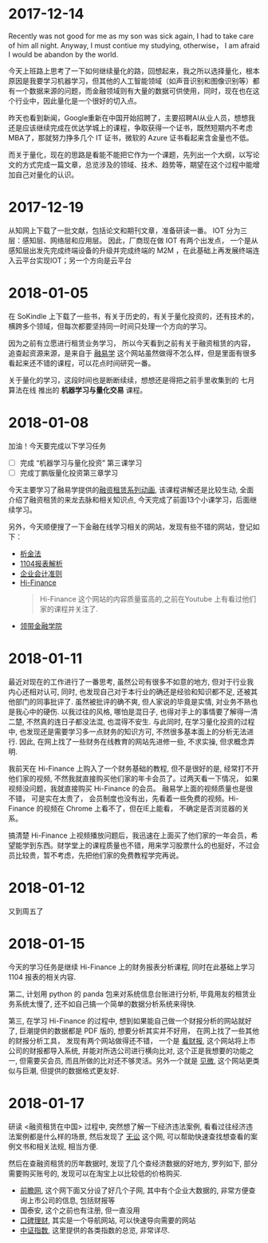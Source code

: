# 2017-12-14
Recently was not good for me as my son was sick again, I had to take care of him all night.
Anyway, I must contiue my studying, otherwise， I am afraid I would be abandon by the world.

今天上班路上思考了一下如何继续量化的路，回想起来，我之所以选择量化，根本原因是我要学习机器学习，但其他的人工智能领域（如声音识别和图像识别等）都有一个数据来源的问题，而金融领域则有大量的数据可供使用，同时，现在也在这个行业中，因此量化是一个很好的切入点。

昨天也看到新闻，Google重新在中国开始招聘了，主要招聘AI从业人员，想想我还是应该继续完成在优达学城上的课程，争取获得一个证书，既然短期内不考虑MBA了，那就努力挣多几个 IT 证书，微软的 Azure 证书看起来含金量也不低。

而关于量化，现在的思路是看能不能把它作为一个课题，先列出一个大纲，以写论文的方式完成一篇文章，总览涉及的领域、技术、趋势等，期望在这个过程中能增加自己对量化的认识。
  
# 2017-12-19
从知网上下载了一批文献，包括论文和期刊文章，准备研读一番。
IOT 分为三层：感知层、网络层和应用层。 因此，厂商现在做 IOT 有两个出发点， 一个是从感知层出发先完成终端设备的升级并完成终端的 M2M ，在此基础上再发展终端连入云平台实现IOT；另一个方向是云平台
  
  
# 2018-01-05
在 SoKindle 上下载了一些书，有关于历史的，有关于量化投资的，还有技术的，横跨多个领域，但每次都要坚持同一时间只处理一个方向的学习。

因为之前有立愿进行租赁业务学习， 所以今天看到之前有关于融资租赁的内容， 追查起资源来源，是来自于 [融易学](http://www.ryx365.com/default.html) 这个网站虽然做得不怎么样，但是里面有很多看起来还不错的课程，可以花点时间研究一番。

关于量化的学习，这段时间也是断断续续，想想还是得把之前手里收集到的 七月算法在线 推出的 **机器学习与量化交易** 课程。

# 2018-01-08
加油！今天要完成以下学习任务

- [ ] 完成 “机器学习与量化投资” 第三课学习
- [ ] 完成丁鹏版量化投资第三章学习

今天主要学习了融易学提供的[融资租赁系列动画](http://www.ryx365.com/online_2300.html), 该课程讲解还是比较生动, 全面介绍了融资租赁的来龙去脉和相关知识点, 今天完成了前面13个小课学习，后面继续学习。

另外，今天顺便搜了一下金融在线学习相关的网站，发现有些不错的网站，登记如下：
  - [析金法](http://www.xijinfa.com)
  - [1104报表解析](https://mp.weixin.qq.com/s/Uex3GCW-vNli8cg7C4gGYw)
  - [企业会计准则](http://www.easyfinance.com.cn/Finance/html/Feature/2014New-Accounting.htm?icn=2014NewAccounting&icp=index-right3)
  - [Hi-Finance](http://web.hi-finance.com.cn/)
    > Hi-Finance 这个网站的内容质量蛮高的,之前在Youtube 上有看过他们家的课程并关注了.
  - [领带金融学院](http://www.ilingdai.com)

# 2018-01-11
最近对现在的工作进行了一番思考, 虽然公司有很多不如意的地方, 但对于行业我内心还相对认可, 同时, 也发现自己对于本行业的确还是经验和知识都不足, 还被其他部门的同事批评了. 虽然被批评的确不爽, 但人家说的毕竟是实情, 对业务不熟也是我心中的硬伤. 以我过往的风格, 哪怕是混日子, 也得对手上的事情要了解得一清二楚, 不然真的连日子都没法混, 也混得不安生.
与此同时, 在学习量化投资的过程中, 也发现还是需要学习多一点财务的知识方可, 不然很多基本面上的分析无法进行. 因此, 在网上找了一些财务在线教育的网站先进修一些, 不求实操, 但求概念弄明.

我前天在 Hi-Finance 上购入了一个财务基础的教程, 但不是很好的是, 经常打不开他们家的视频, 不然我就直接购买他们家的年卡会员了。过两天看一下情况， 如果视频没问题，我就直接购买 Hi-Finance 的会员。 融易学上面的视频质量也是很不错， 可是实在太贵了， 会员制度也没有出，先看着一些免费的视频。Hi-Finance 的视频在 Chrome 上看不了，但在IE上能看， 不确定是否浏览器的关系。

搞清楚 Hi-Finance 上视频播放问题后，我迅速在上面买了他们家的一年会员，希望能学到东西。财学堂上的课程质量也不错，用来学习股票什么的也挺好，不过会员比较贵，暂不考虑，先把他们家的免费教程学完再说。

# 2018-01-12
又到周五了 

# 2018-01-15
今天的学习任务是继续 Hi-Finance 上的财务报表分析课程, 同时在此基础上学习 1104 报表的相关内容.

第二, 计划用 python 的 panda 包来对系统信息台账进行分析, 毕竟用友的租赁业务系统太慢了, 还不如自己搞一个简单的数据分析系统来得快.

第三, 在学习 Hi-Finance 的过程中, 想到如果能自己做一个财报分析的网站就好了, 巨潮提供的数据都是 PDF 版的, 想要分析其实并不好用， 在网上找了一些其他的财报分析工具， 发现有两个网站做得还不错， 一个是 [看财报](http://www.kancaibao.com/0/index.asp), 这个网站将上市公司的财报都导入系统, 并能对所选公司进行横向比对, 这个正是我想要的功能之一, 但需要买会员, 而且所做的比对还不够灵活。另外一个就是 [见微](https://www.jianweidata.com/Home/SearchMainFiling), 这个网站更类似与巨潮, 但提供的数据格式更友好.


# 2018-01-17
研读 <融资租赁在中国> 过程中, 突然想了解一下经济违法案例, 看看过往经济违法案例都是什么样的场景, 然后发现了 [无讼](https://www.itslaw.com/bj) 这个网, 可以帮助快速查找想查看的案例文书和相关法规, 相当方便.

然后在查融资租赁的历年数据时, 发现了几个查经济数据的好地方, 罗列如下, 部分需要购买账号的, 发现可以在淘宝上以比较低的价格购买.
  - [前瞻网](https://www.qianzhan.com/), 这个网下面又分设了好几个子网, 其中有个企业大数据的, 非常方便查询上市公司的信息, 包括财报等
  - 国泰安, 这个之前也有注册, 但一直没用
  - [口碑理财](http://www.koubeilicai.com/index.html), 其实是一个导航网站, 可以快速导向需要的网站
  - [中证指数](http://www.csindex.com.cn/zh-CN), 这里提供的各类指数的总览, 非常详尽.